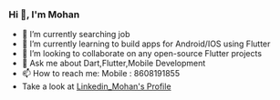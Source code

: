  ### Hi 👋, I'm Mohan
		     
- 🔭 I’m currently searching job
- 🌱 I’m currently learning to build apps for Android/IOS using Flutter
- 👯 I’m looking to collaborate on any open-source Flutter projects
- 💬 Ask me about Dart,Flutter,Mobile Development
- 📫 How to reach me: Mobile : 8608191855
- Take a look at [Linkedin_Mohan's Profile](https://www.linkedin.com/in/mohanraj-devanathan-109800275/)
